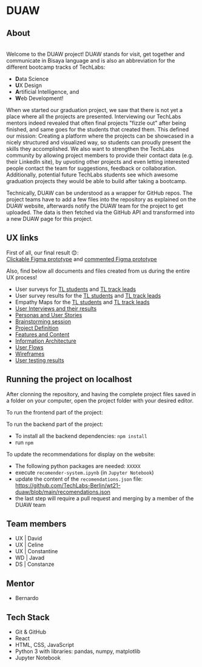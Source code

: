 # DUAW

## About
\
Welcome to the DUAW project! DUAW stands for visit, get together and communicate in Bisaya language and is also an abbreviation for the different bootcamp tracks of TechLabs: 
* **D**ata Science
* **U**X Design
* **A**rtificial Intelligence, and 
* **W**eb Development! 

When we started our graduation project, we saw that there is not yet a place where all the projects are presented. Interviewing our TechLabs mentors indeed revealed that often final projects "fizzle out" after being finished, and same goes for the students that created them. This defined our mission: Creating a platform where the projects can be showcased in a nicely structured and visualized way, so students can proudly present the skills they accomplished. We also want to strengthen the TechLabs community by allowing project members to provide their contact data (e.g. their LinkedIn site), by upvoting other projects and even letting interested people contact the team for suggestions, feedback or collaboration. Additionally, potential future TechLabs students see which awesome graduation projects they would be able to build after taking a bootcamp. 

Technically, DUAW can be understood as a wrapper for GitHub repos. The project teams have to add a few files into the repository as explained on the DUAW website, afterwards notify the DUAW team for the project to get uploaded. The data is then fetched via the GitHub API and transformed into a new DUAW page for this project.

## UX links
First of all, our final result 😊: \
[Clickable Figma prototype](https://www.figma.com/proto/YIKKTJPgyOL0AOu9MItDDk/DUAW?page-id=0%3A1&node-id=637%3A1337&viewport=241%2C48%2C0.12&scaling=min-zoom&starting-point-node-id=637%3A1337&show-proto-sidebar=1) and [commented Figma prototype](https://www.figma.com/file/YIKKTJPgyOL0AOu9MItDDk/DUAW?node-id=0%3A1)

Also, find below all documents and files created from us during the entire UX process!
- User surveys for [TL students](https://docs.google.com/document/d/1qHhPU9hWyBHcklyV1ASu-vVzAiHXyvMXJT3wriP04ko/edit?usp=sharing) and [TL track leads](https://docs.google.com/document/d/1ASI_R3cq-Efktr49WjQjQpvFyVTd--TmAgSAiS8vzaY/edit?usp=sharing)
- User survey results for the [TL students](https://docs.google.com/document/d/1hc9gWdXALDiOBOawmYy6WQGOhNzg-44OpbcOWN-aBxQ/edit?usp=sharing) and [TL track leads]( https://docs.google.com/document/d/1E_-Be6OPRU1WA1nBYqhbamTS2DjbQRAQp2MP1njBmWw/edit?usp=sharing)
- Empathy Maps for the [TL students](https://drive.google.com/file/d/162-10k49VqOnX1cU5_-lGVlL157cbBEL/view?usp=sharing) and [TL track leads](https://drive.google.com/file/d/1yzv_YbAk-wFd3cVpcoJQXFfP4Jgr7sdk/view?usp=sharing)
- [User Interviews and their results](https://docs.google.com/document/d/1YYhvwDhfT1byrum8QgXy8gAq47tGknPDBAO0Xvixtr8/edit?usp=sharing)
- [Personas and User Stories](https://miro.com/app/board/uXjVORCXl_Y=/?invite_link_id=683122939948)
- [Brainstorming session](https://miro.com/app/board/uXjVOZ1PSc0=/?invite_link_id=872307452811)
- [Project Definition](https://docs.google.com/document/d/180n-NfzAqazW5d7ODMMTNZZb7mUgTDWCyop7Xoqt5EE/edit?usp=sharing)
- [Features and Content](https://docs.google.com/document/d/1uy0pZmLog8HhA54yZ-aRwirAz2wS59DEfvu6pgB2sp0/edit?usp=sharing)
- [Information Architecture](https://miro.com/app/board/uXjVOZ1PSc0=/?invite_link_id=561063932185)
- [User Flows](https://miro.com/app/board/uXjVORCXl_Y=/?invite_link_id=683122939948)
- [Wireframes](https://miro.com/app/board/uXjVOZ1PSc0=/?invite_link_id=561063932185)
- [User testing results](https://docs.google.com/document/d/17SyAGu8maZM9Z61j-m7nZV6bSLKWivODYx8zAYvIpk0/edit?usp=sharing)

## Running the project on localhost

After clonning the repository, and having the complete project files saved in a folder on your computer, open the project folder with your desired editor.

To run the frontend part of the project:


To run the backend part of the project:
- To install all the backend dependencies: `npm install`
- run `npm`

To update the recommendations for display on the website:
- The following python packages are needed: `XXXXX`
- execute `recomender-system.ipynb` (in `Jupyter Notebook`)
- update the content of the `recomendations.json` file:  https://github.com/TechLabs-Berlin/wt21-duaw/blob/main/recomendations.json
- the last step will require a pull request and merging by a member of the DUAW team

## Team members

- UX | David
- UX | Celine
- UX | Constantine
- WD | Javad
- DS | Constanze

## Mentor
- Bernardo

## Tech Stack
- Git & GitHub
- React
- HTML, CSS, JavaScript
- Python 3 with libraries: pandas, numpy, matplotlib
- Jupyter Notebook

